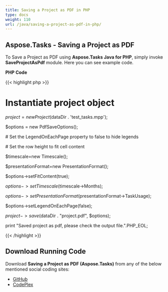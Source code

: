 ```yaml
---
title: Saving a Project as PDF in PHP
type: docs
weight: 110
url: /java/saving-a-project-as-pdf-in-php/
---
```


## **Aspose.Tasks - Saving a Project as PDF**
To Save a Project as PDF using **Aspose.Tasks Java for PHP**, simply invoke **SaveProjectAsPdf** module. Here you can see example code.

**PHP Code**

{{< highlight php >}}

 # Instantiate project object

$project = new Project($dataDir . 'test_tasks.mpp');

$options = new PdfSaveOptions();

\# Set the LegendOnEachPage property to false to hide legends

\# Set the row height to fit cell content

$timescale=new Timescale();

$presentationFormat=new PresentationFormat();

$options->setFitContent(true);

$options->setTimescale($timescale->Months);

$options->setPresentationFormat($presentationFormat->TaskUsage);

$options->setLegendOnEachPage(false);

$project->save($dataDir . "project.pdf", $options);

print "Saved project as pdf, please check the output file.".PHP_EOL;

{{< /highlight >}}
## **Download Running Code**
Download **Saving a Project as PDF (Aspose.Tasks)** from any of the below mentioned social coding sites:

- [GitHub](https://github.com/aspose-tasks/Aspose.Tasks-for-Java/blob/master/Plugins/Aspose_Tasks_Java_for_PHP/src/aspose/tasks/WorkingWithProjects/SaveProjectAsPdf.php)
- [CodePlex](https://asposetasksjavaphp.codeplex.com/SourceControl/latest#src/aspose/tasks/WorkingWithProjects/SaveProjectAsPdf.php)
